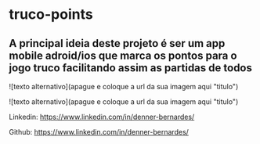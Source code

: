 # truco-points
## A principal ideia deste projeto é ser um app mobile adroid/ios que marca os pontos para o jogo truco facilitando assim as partidas de todos

![texto alternativo](apague e coloque a url da sua imagem aqui "titulo")

![texto alternativo](apague e coloque a url da sua imagem aqui "titulo")

Linkedin: https://www.linkedin.com/in/denner-bernardes/

Github: https://www.linkedin.com/in/denner-bernardes/
